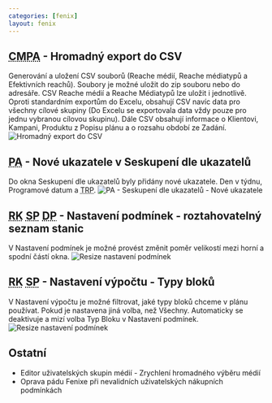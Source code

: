 ```yaml
---
categories: [fenix]
layout: fenix
---
```

## <abbr title="Cross mediální post analýza">CMPA</abbr> - Hromadný export do CSV
Generování a uložení CSV souborů (Reache médií, Reache médiatypů a Efektivních reachů). Soubory je možné uložit do zip souboru nebo do adresáře. CSV Reache médií a Reache Médiatypů lze uložit i jednotlivě. Oproti standardním exportům do Excelu, obsahují CSV navíc data pro všechny cílové skupiny (Do Excelu se exportovala data vždy pouze pro jednu vybranou cílovou skupinu). Dále CSV obsahují informace o Klientovi, Kampani, Produktu z Popisu plánu a o rozsahu období ze Zadání.
![Hromadný export do CSV]({{site.url}}/data/csv_batch_export.png)

## <abbr title="Post analýza">PA</abbr> - Nové ukazatele v Seskupení dle ukazatelů 
Do okna Seskupení dle ukazatelů byly přidány nové ukazatele. Den v týdnu, Programové datum a <abbr title="Target Rating Point">TRP</abbr>.
![PA - Seskupení dle ukazatelů - Nové ukazatele]({{site.url}}/data/pa_seskupeni_dle_ukazatelu_nove_ukazatele.png)

## <abbr title="Reachové křivky">RK</abbr> <abbr title="Strategický plán">SP</abbr> <abbr title="Detailní plán">DP</abbr> - Nastavení podmínek - roztahovatelný seznam stanic
V Nastavení podmínek je možné provést změnit poměr velikostí mezi horní a spodní částí okna.
![Resize nastavení podmínek]({{site.url}}/data/nastaveni_podminek_resize.gif)

## <abbr title="Reachové křivky">RK</abbr> <abbr title="Strategický plán">SP</abbr> - Nastavení výpočtu - Typy bloků
V Nastavení výpočtu je možné filtrovat, jaké typy bloků chceme v plánu používat. Pokud je nastavena jiná volba, než Všechny. Automaticky se deaktivuje a mizí volba Typ Bloku v Nastavení podmínek.<br>
![Resize nastavení podmínek]({{site.url}}/data/nastaveni_vypoctu_typy_bloku.png)

## Ostatní
<ul>
    <li>Editor uživatelských skupin médií - Zrychlení hromadného výběru médií</li>
    <li>Oprava pádu Fenixe při nevalidních uživatelských nákupních podmínkách</li>
</ul>